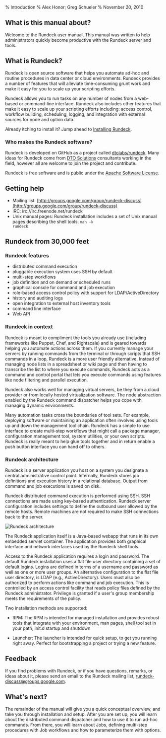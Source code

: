 % Introduction
% Alex Honor; Greg Schueler
% November 20, 2010

## What is this manual about?

Welcome to the Rundeck user manual. This manual was written to help
administrators quickly become productive with the Rundeck server and tools. 

## What is Rundeck?

Rundeck is open source software that helps you automate ad-hoc and routine
procedures in data center or cloud environments. Rundeck provides a number 
of features that will alleviate time-consuming grunt work and make it easy for
you to scale up your scripting efforts.

Rundeck allows you to run tasks on any number of nodes from a web-based 
or command-line interface. Rundeck also includes other features that make 
it easy to scale up your scripting efforts including: access control, workflow 
building, scheduling, logging, and integration with external sources for node and 
option data.

Already itching to install it? Jump ahead to
[Installing Rundeck](getting-started.html#installing-rundeck).


### Who makes the Rundeck software?

Rundeck is developed on GitHub as a project called
[dtolabs/rundeck](https://github.com/dtolabs/rundeck).
Many ideas for Rundeck come from [DTO Solutions](http://www.dtosolutions.com)
consultants working in the field, however all are welcome to join the project
and contribute.

Rundeck is free software and is public under the [Apache Software License].

[Apache Software License]: http://www.apache.org/licenses/LICENSE-2.0.html

## Getting help

* Mailing list:
  [http://groups.google.com/group/rundeck-discuss](http://groups.google.com/group/rundeck-discuss)  
* IRC: irc://irc.freenode.net/rundeck
* Unix manual pages: Rundeck installation includes a set of Unix
  manual pages describing the shell tools. <code>man -k rundeck</code> 

## Rundeck from 30,000 feet

### Rundeck features

* distributed command execution
* pluggable execution system uses SSH by default
* multi-step workflows 
* job definition and on demand or scheduled runs
* graphical console for command and job execution
* role-based access control policy with support for LDAP/ActiveDirectory
* history and auditing logs
* open integration to external host inventory tools
* command line interface 
* Web API

### Rundeck in context

Rundeck is meant to compliment the tools you already use 
(including frameworks like Puppet, Chef, and Rightscale) and is geared
towards helping you automate actions across them. If you currently
manage your servers by running commands from the terminal or through
scripts that SSH commands in a loop, Rundeck is a more user friendly
alternative. Instead of managing node lists in a spreadsheet or wiki
page and then having to transcribe the list to where you execute commands,
Rundeck acts as a command and control portal that lets you execute
commands using features like node filtering and parallel execution.

Rundeck also works well for managing virtual servers, be they from a
cloud provider or from locally hosted virtualization software. The
node abstraction enabled by the Rundeck command dispatcher 
helps you cope with managing dynamic environments.

Many automation tasks cross the boundaries of tool sets. For example,
deploying software or maintaining an application often involves
using tools up and down the management tool chain. Rundeck has a simple
to use interface to create multi-step workflows that might call a
package manager, configuration management tool, system utilities, or your
own scripts. Rundeck is really meant to help glue tools together and
in return enable a push button interface you can hand off to others.

### Rundeck architecture

Rundeck is a server application you host on a system you designate 
a central administrative control point. Internally, Rundeck stores job
definitions and execution history in a relational database. Output
from command and job executions is saved on disk. 

Rundeck distributed command execution is performed using SSH. 
SSH connections are made using key-based authentication.
Rundeck server configuration includes settings to define the outbound
user allowed by the remote hosts. Remote machines
are not required to make SSH connections back to the server.

![Rundeck architecture](../figures/fig0001.png)

The Rundeck application itself is a Java-based webapp that runs in its
own embedded servlet container. The application provides both
graphical interface and network interfaces used by the Rundeck shell
tools. 

Access to the Rundeck application requires a login and
password. The default Rundeck installation uses a flat file user
directory containing a set of default logins. Logins are defined in
terms of a username and password as well as one or more user
groups. An alternative configuration to the flat file user directory,
is LDAP (e.g., ActiveDirectory). 
Users must also be authorized to perform actions like command and job
execution. This is controlled by an access control facility that reads
policy files defined by the Rundeck administrator. Privilege is
granted if a user's group membership meets the requirements of the policy.

Two installation methods are supported:

* RPM: The RPM is intended for managed installation and provides
  robust tools that integrate with your environment, man pages, shell
  tool set in your path, init.d startup and shutdown  
  
* Launcher: The launcher is intended for quick setup, to get you
  running right away.  Perfect for bootstrapping a project or trying
  a new feature.  

## Feedback

If you find problems with Rundeck, or if you have questions, remarks, or 
ideas about it, please send an email to the Rundeck mailing list,
[rundeck-discuss@groups.google.com](mailto:rundeck-discuss@groups.google.com). 

## What's next?

The remainder of the manual will give you a quick conceptual overview,
and take you through installation and setup. After you are set up, you
will learn about the distributed command dispatcher and how to use it
to run ad-hoc commands. From there, you will learn about Jobs,
defining multi-step procedures with Job workflows and how to
parameterize them with options.



